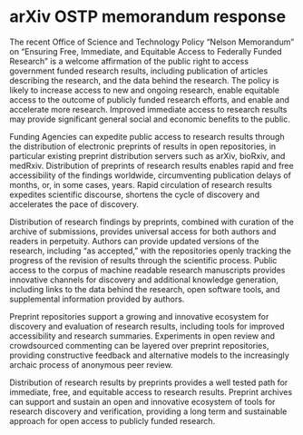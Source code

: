 # arXiv OSTP memorandum response

The recent Office of Science and Technology Policy “Nelson Memorandum” on “Ensuring Free, Immediate, and Equitable Access to Federally Funded Research” is a welcome affirmation of the public right to access government funded research results, including publication of articles describing the research, and the data behind the research.  The policy is likely to increase access to new and ongoing research, enable equitable access to the outcome of publicly funded research efforts, and enable and accelerate more research. Improved immediate access to research results may provide significant general social and economic benefits to the public.

Funding Agencies can expedite public access to research results through the distribution of electronic preprints of results in open repositories, in particular existing preprint distribution servers such as arXiv, bioRxiv, and medRxiv. Distribution of preprints of research results enables rapid and free accessibility of the findings worldwide, circumventing publication delays of months, or, in some cases, years. Rapid circulation of research results expedites scientific discourse, shortens the cycle of discovery and accelerates the pace of discovery.

Distribution of research findings by preprints, combined with curation of the archive of submissions, provides universal access for both authors and readers in perpetuity. Authors can provide updated versions of the research, including “as accepted,” with the repositories openly tracking the progress of the revision of results through the scientific process. Public access to the corpus of machine readable research manuscripts provides innovative channels for discovery and additional knowledge generation, including links to the data behind the research, open software tools, and supplemental information provided by authors.

Preprint repositories support a growing and innovative ecosystem for discovery and evaluation of research results, including tools for improved accessibility and research summaries. Experiments in open review and crowdsourced commenting can be layered over preprint repositories, providing constructive feedback and alternative models to the increasingly archaic process of anonymous peer review.

Distribution of research results by preprints provides a well tested path for immediate, free, and equitable access to research results. Preprint archives can support and sustain an open and innovative ecosystem of tools for research discovery and verification, providing a long term and sustainable approach for open access to publicly funded research.
